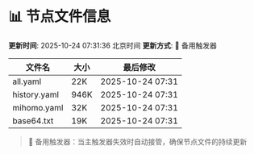 # 📊 节点文件信息

**更新时间**: 2025-10-24 07:31:36 北京时间
**更新方式**: 🔄 备用触发器

| 文件名 | 大小 | 最后修改 |
|--------|------|----------|
| all.yaml | 22K | 2025-10-24 07:31 |
| history.yaml | 946K | 2025-10-24 07:31 |
| mihomo.yaml | 32K | 2025-10-24 07:31 |
| base64.txt | 19K | 2025-10-24 07:31 |

> 🔄 备用触发器：当主触发器失效时自动接管，确保节点文件的持续更新
